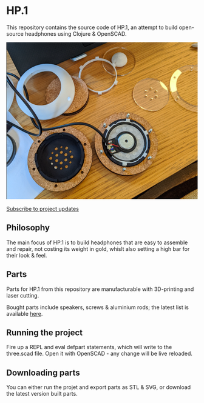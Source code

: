 # HP.1

This repository contains the source code of HP.1, an attempt to build open-source headphones using Clojure & OpenSCAD.

![alpha.1](doc/iterations/alpha.1.png)

[Subscribe to project updates](https://gmail.us4.list-manage.com/subscribe?u=59b682403ba420c9602754e76&id=9977247b39)

## Philosophy

The main focus of HP.1 is to build headphones that are easy to assemble and repair, not costing its weight in gold, whislt also setting a high bar for their look & feel.

## Parts

Parts for HP.1 from this repository are manufacturable with 3D-printing and laser cutting.

Bought parts include speakers, screws & aluminium rods; the latest list is available [here](doc/iterations/alpha.1.md#parts).

## Running the project

Fire up a REPL and eval defpart statements, which will write to the three.scad file. Open it with OpenSCAD - any change will be live reloaded.

## Downloading parts

You can either run the projet and export parts as STL & SVG, or download the latest version built parts.
